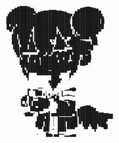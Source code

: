                                                       
             ▁▃▄▄▄▃▁                  ▁▂▃▃▂▁          
           ▃▇███████▙▁▃▄▅▅▆▆▆▅▅▄▃▁  ▄▇███████▅        
          ▟█████████▇█████████████▛▟██████████▙       
         ▕████████████████████████▎██████████▊█▎      
          █▟▛▙██████▜████████▜████▌▜███████████       
          ▔▀▐██████▙▐████████▗▜████╲▛████████▀        
            ██▐███▉▟▐███████▛█▙▀█▀▜█▟▆███▛██▖         
            ██▌███▙█▞█████▙┗▕███▖▆████▇▆▅▅▐█▋         
            ▐█▊▟██▐█▉▜█████▛▟███▀━▀████████▔▔         
             ▜▉█▀▀▀▀▀▘▟█▉▜█▚▅▆▄▆▅██▜█████▇▔           
              ▀▞██▚███▛█▆█▆██▟█▛██▐██▉┒█▇█▎           
               ███▟█▙█▊██████▙███▙▆██▌███▀            
               ▝▉▜███████████████████ ▔▔              
                ▜▙▛▀▀▜████▇███▛▀▀▔▟▛▘                 
                 ▝▍        ███▃  ▕▘                   
                          ▜██▛▘                       
                  ▃ ▂▂━╾   ▜▀   ▁▂▄▅▖                 
                 ▁▌ ▕██▌▖▏▖╷▂┎ ▍▁▂▁▔                  
               ▗▇▊▐▇╼┷▆▅▄▙┷▀▙█▁▔▂▂▁▔                  
               ▐▃▚▐▌██████▌ ▔▜██▇▞██▎   ▁▁            
                ▔▔ ██▅██▀▀   ▟██████▏▄▇███▇▅          
                ╺▆▇▅┙▔▙▄▅▆▌▅▅██████▀▊████████▆▆▅▅▄▖   
                     ▐██▙█▌▕ ▐▇▇▇▇▇██▐██████████▛▀▘   
                     ███▐█▍▕ ▐██▌████▝▘██▛██▛███▖     
                     ▔▀▘██▎╺ ▐██▋▀▀▀▔  ▝▀ ▝▜▘ ▔▀▘     
                     ╶   ▇▅▖▄▟━━▂▂▃▄▖                 

<!--
### Hi there 👋

**pxienl/pxienl** is a ✨ _special_ ✨ repository because its `README.md` (this file) appears on your GitHub profile.

Here are some ideas to get you started:

- 🔭 I’m currently working on ...
- 🌱 I’m currently learning ...
- 👯 I’m looking to collaborate on ...
- 🤔 I’m looking for help with ...
- 💬 Ask me about ...
- 📫 How to reach me: ...
- 😄 Pronouns: ...
- ⚡ Fun fact: ...
-->

